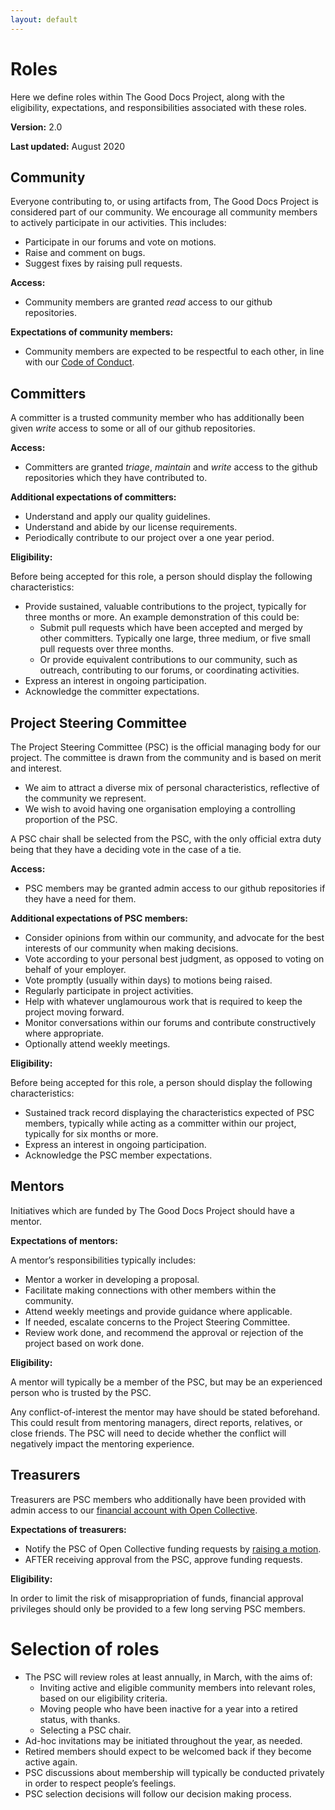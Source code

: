 ```yaml
---
layout: default
---
```


# Roles

Here we define roles within The Good Docs Project, along with the eligibility, expectations, and responsibilities associated with these roles.

**Version:** 2.0

**Last updated:** August 2020

## Community

Everyone contributing to, or using artifacts from, The Good Docs Project is considered part of our community. We encourage all community members to actively participate in our activities. This includes:

*   Participate in our forums and vote on motions.
*   Raise and comment on bugs.
*   Suggest fixes by raising pull requests.

**Access:**

*   Community members are granted _read_ access to our github repositories.

**Expectations of community members:**

*   Community members are expected to be respectful to each other, in line with our [Code of Conduct](https://github.com/thegooddocsproject/governance/blob/master/CodeOfConduct.md).

## Committers

A committer is a trusted community member who has additionally been given _write_ access to some or all of our github repositories.

**Access:**

*   Committers are granted _triage_, _maintain_ and _write_ access to the github repositories which they have contributed to.

**Additional expectations of committers:**

*   Understand and apply our quality guidelines.
*   Understand and abide by our license requirements.
*   Periodically contribute to our project over a one year period.

**Eligibility:**

Before being accepted for this role, a person should display the following characteristics:

*   Provide sustained, valuable contributions to the project, typically for three months or more. An example demonstration of this could be:
    *   Submit pull requests which have been accepted and merged by other committers. Typically one large, three medium, or five small pull requests over three months.
    *   Or provide equivalent contributions to our community, such as outreach, contributing to our forums, or coordinating activities. 
*   Express an interest in ongoing participation.
*   Acknowledge the committer expectations.

## Project Steering Committee

The Project Steering Committee (PSC) is the official managing body for our project. The committee is drawn from the community and is based on merit and interest.

*   We aim to attract a diverse mix of personal characteristics, reflective of the community we represent.
*   We wish to avoid having one organisation employing a controlling proportion of the PSC.

A PSC chair shall be selected from the PSC, with the only official extra duty being that they have a deciding vote in the case of a tie.

**Access:**

*   PSC members may be granted admin access to our github repositories if they have a need for them.

**Additional expectations of PSC members:**

*   Consider opinions from within our community, and advocate for the best interests of our community when making decisions.
*   Vote according to your personal best judgment, as opposed to voting on behalf of your employer.
*   Vote promptly (usually within days) to motions being raised.
*   Regularly participate in project activities.
*   Help with whatever unglamourous work that is required to keep the project moving forward.
*   Monitor conversations within our forums and contribute constructively where appropriate.
*   Optionally attend weekly meetings.

**Eligibility:**

Before being accepted for this role, a person should display the following characteristics:

*   Sustained track record displaying the characteristics expected of PSC members, typically while acting as a committer within our project, typically for six months or more.
*   Express an interest in ongoing participation.
*   Acknowledge the PSC member expectations.

## Mentors

Initiatives which are funded by The Good Docs Project should have a mentor.  

**Expectations of mentors:**

A mentor’s responsibilities typically includes:

*   Mentor a worker in developing a proposal.
*   Facilitate making connections with other members within the community.
*   Attend weekly meetings and provide guidance where applicable.
*   If needed, escalate concerns to the Project Steering Committee.
*   Review work done, and recommend the approval or rejection of the project based on work done.

**Eligibility:**

A mentor will typically be a member of the PSC, but may be an experienced person who is trusted by the PSC.

Any conflict-of-interest the mentor may have should be stated beforehand. This could result from mentoring managers, direct reports, relatives, or close friends. The PSC will need to decide whether the conflict will negatively impact the mentoring experience.

## Treasurers

Treasurers are PSC members who additionally have been provided with admin access to our [financial account with Open Collective](https://opencollective.com/thegooddocsproject).

**Expectations of treasurers:**

*   Notify the PSC of Open Collective funding requests by [raising a motion](decisions.html).
*   AFTER receiving approval from the PSC, approve funding requests.

**Eligibility:**

In order to limit the risk of misappropriation of funds, financial approval privileges should only be provided to a few long serving PSC members.

# Selection of roles

*   The PSC will review roles at least annually, in March, with the aims of:
    *   Inviting active and eligible community members into relevant roles, based on our eligibility criteria.
    *   Moving people who have been inactive for a year into a retired status, with thanks.
    *   Selecting a PSC chair.
*   Ad-hoc invitations may be initiated throughout the year, as needed.
*   Retired members should expect to be welcomed back if they become active again.
*   PSC discussions about membership will typically be conducted privately in order to respect people’s feelings.
*   PSC selection decisions will follow our decision making process.
